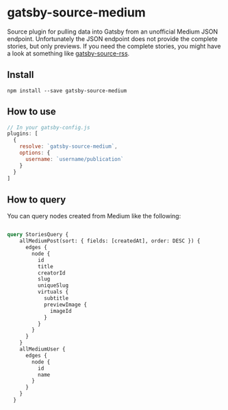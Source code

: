 # gatsby-source-medium

Source plugin for pulling data into Gatsby from an unofficial Medium JSON
endpoint. Unfortunately the JSON endpoint does not provide the complete stories,
but only previews. If you need the complete stories, you might have a look at
something like [gatsby-source-rss](https://github.com/jondubin/gatsby-source-rss).

## Install

`npm install --save gatsby-source-medium`

## How to use

```javascript
// In your gatsby-config.js
plugins: [
  {
    resolve: `gatsby-source-medium`,
    options: {
      username: `username/publication`
    }
  }
]
```

## How to query

You can query nodes created from Medium like the following:

```graphql

query StoriesQuery {
    allMediumPost(sort: { fields: [createdAt], order: DESC }) {
      edges {
        node {
          id
          title
          creatorId
          slug
          uniqueSlug
          virtuals {
            subtitle
            previewImage {
              imageId
            }
          }
        }
      }
    }
    allMediumUser {
      edges {
        node {
          id
          name
        }
      }
    }
  }
```
